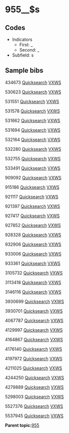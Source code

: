 # 955\_\_$s

## Codes

-   Indicators
    -   First: \_
    -   Second: \_
-   Subfield: s

## Sample bibs

434673 [Quicksearch](https://search.library.yale.edu/catalog/434673) [VXWS](http://prodorbis.library.yale.edu:7014/vxws/GetHoldingsService?bibId=434673)

530623 [Quicksearch](https://search.library.yale.edu/catalog/530623) [VXWS](http://prodorbis.library.yale.edu:7014/vxws/GetHoldingsService?bibId=530623)

531551 [Quicksearch](https://search.library.yale.edu/catalog/531551) [VXWS](http://prodorbis.library.yale.edu:7014/vxws/GetHoldingsService?bibId=531551)

531578 [Quicksearch](https://search.library.yale.edu/catalog/531578) [VXWS](http://prodorbis.library.yale.edu:7014/vxws/GetHoldingsService?bibId=531578)

531662 [Quicksearch](https://search.library.yale.edu/catalog/531662) [VXWS](http://prodorbis.library.yale.edu:7014/vxws/GetHoldingsService?bibId=531662)

531694 [Quicksearch](https://search.library.yale.edu/catalog/531694) [VXWS](http://prodorbis.library.yale.edu:7014/vxws/GetHoldingsService?bibId=531694)

532164 [Quicksearch](https://search.library.yale.edu/catalog/532164) [VXWS](http://prodorbis.library.yale.edu:7014/vxws/GetHoldingsService?bibId=532164)

532280 [Quicksearch](https://search.library.yale.edu/catalog/532280) [VXWS](http://prodorbis.library.yale.edu:7014/vxws/GetHoldingsService?bibId=532280)

532755 [Quicksearch](https://search.library.yale.edu/catalog/532755) [VXWS](http://prodorbis.library.yale.edu:7014/vxws/GetHoldingsService?bibId=532755)

533491 [Quicksearch](https://search.library.yale.edu/catalog/533491) [VXWS](http://prodorbis.library.yale.edu:7014/vxws/GetHoldingsService?bibId=533491)

909092 [Quicksearch](https://search.library.yale.edu/catalog/909092) [VXWS](http://prodorbis.library.yale.edu:7014/vxws/GetHoldingsService?bibId=909092)

915186 [Quicksearch](https://search.library.yale.edu/catalog/915186) [VXWS](http://prodorbis.library.yale.edu:7014/vxws/GetHoldingsService?bibId=915186)

921117 [Quicksearch](https://search.library.yale.edu/catalog/921117) [VXWS](http://prodorbis.library.yale.edu:7014/vxws/GetHoldingsService?bibId=921117)

921397 [Quicksearch](https://search.library.yale.edu/catalog/921397) [VXWS](http://prodorbis.library.yale.edu:7014/vxws/GetHoldingsService?bibId=921397)

927417 [Quicksearch](https://search.library.yale.edu/catalog/927417) [VXWS](http://prodorbis.library.yale.edu:7014/vxws/GetHoldingsService?bibId=927417)

927852 [Quicksearch](https://search.library.yale.edu/catalog/927852) [VXWS](http://prodorbis.library.yale.edu:7014/vxws/GetHoldingsService?bibId=927852)

928328 [Quicksearch](https://search.library.yale.edu/catalog/928328) [VXWS](http://prodorbis.library.yale.edu:7014/vxws/GetHoldingsService?bibId=928328)

932906 [Quicksearch](https://search.library.yale.edu/catalog/932906) [VXWS](http://prodorbis.library.yale.edu:7014/vxws/GetHoldingsService?bibId=932906)

933006 [Quicksearch](https://search.library.yale.edu/catalog/933006) [VXWS](http://prodorbis.library.yale.edu:7014/vxws/GetHoldingsService?bibId=933006)

933361 [Quicksearch](https://search.library.yale.edu/catalog/933361) [VXWS](http://prodorbis.library.yale.edu:7014/vxws/GetHoldingsService?bibId=933361)

3105732 [Quicksearch](https://search.library.yale.edu/catalog/3105732) [VXWS](http://prodorbis.library.yale.edu:7014/vxws/GetHoldingsService?bibId=3105732)

3113418 [Quicksearch](https://search.library.yale.edu/catalog/3113418) [VXWS](http://prodorbis.library.yale.edu:7014/vxws/GetHoldingsService?bibId=3113418)

3146116 [Quicksearch](https://search.library.yale.edu/catalog/3146116) [VXWS](http://prodorbis.library.yale.edu:7014/vxws/GetHoldingsService?bibId=3146116)

3930699 [Quicksearch](https://search.library.yale.edu/catalog/3930699) [VXWS](http://prodorbis.library.yale.edu:7014/vxws/GetHoldingsService?bibId=3930699)

3930701 [Quicksearch](https://search.library.yale.edu/catalog/3930701) [VXWS](http://prodorbis.library.yale.edu:7014/vxws/GetHoldingsService?bibId=3930701)

4067787 [Quicksearch](https://search.library.yale.edu/catalog/4067787) [VXWS](http://prodorbis.library.yale.edu:7014/vxws/GetHoldingsService?bibId=4067787)

4129997 [Quicksearch](https://search.library.yale.edu/catalog/4129997) [VXWS](http://prodorbis.library.yale.edu:7014/vxws/GetHoldingsService?bibId=4129997)

4164867 [Quicksearch](https://search.library.yale.edu/catalog/4164867) [VXWS](http://prodorbis.library.yale.edu:7014/vxws/GetHoldingsService?bibId=4164867)

4176140 [Quicksearch](https://search.library.yale.edu/catalog/4176140) [VXWS](http://prodorbis.library.yale.edu:7014/vxws/GetHoldingsService?bibId=4176140)

4197972 [Quicksearch](https://search.library.yale.edu/catalog/4197972) [VXWS](http://prodorbis.library.yale.edu:7014/vxws/GetHoldingsService?bibId=4197972)

4211025 [Quicksearch](https://search.library.yale.edu/catalog/4211025) [VXWS](http://prodorbis.library.yale.edu:7014/vxws/GetHoldingsService?bibId=4211025)

4244250 [Quicksearch](https://search.library.yale.edu/catalog/4244250) [VXWS](http://prodorbis.library.yale.edu:7014/vxws/GetHoldingsService?bibId=4244250)

4279889 [Quicksearch](https://search.library.yale.edu/catalog/4279889) [VXWS](http://prodorbis.library.yale.edu:7014/vxws/GetHoldingsService?bibId=4279889)

5298003 [Quicksearch](https://search.library.yale.edu/catalog/5298003) [VXWS](http://prodorbis.library.yale.edu:7014/vxws/GetHoldingsService?bibId=5298003)

5527376 [Quicksearch](https://search.library.yale.edu/catalog/5527376) [VXWS](http://prodorbis.library.yale.edu:7014/vxws/GetHoldingsService?bibId=5527376)

5537945 [Quicksearch](https://search.library.yale.edu/catalog/5537945) [VXWS](http://prodorbis.library.yale.edu:7014/vxws/GetHoldingsService?bibId=5537945)

**Parent topic:**[955](../../tags/955/955.md)

